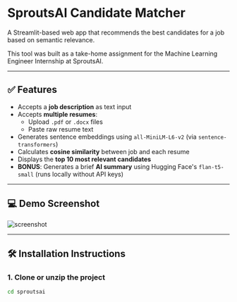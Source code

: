# SproutsAI Candidate Matcher

A Streamlit-based web app that recommends the best candidates for a job based on semantic relevance.

This tool was built as a take-home assignment for the Machine Learning Engineer Internship at SproutsAI.

---

## ✅ Features

- Accepts a **job description** as text input
- Accepts **multiple resumes**:
  - Upload `.pdf` or `.docx` files
  - Paste raw resume text
- Generates sentence embeddings using `all-MiniLM-L6-v2` (via `sentence-transformers`)
- Calculates **cosine similarity** between job and each resume
- Displays the **top 10 most relevant candidates**
- **BONUS**: Generates a brief **AI summary** using Hugging Face's `flan-t5-small` (runs locally without API keys)

---

## 💻 Demo Screenshot

![screenshot](screenshot.png)  <!-- Optional: Add if you have one -->

---

## 🛠️ Installation Instructions

### 1. Clone or unzip the project

```bash
cd sproutsai

